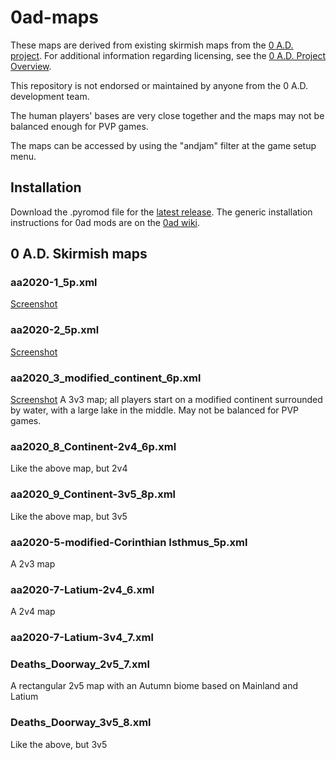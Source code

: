 # 0ad-maps

These maps are derived from existing skirmish maps from the [0 A.D.
project](https://play0ad.com/). For additional information regarding
licensing, see the [0 A.D. Project
Overview](https://play0ad.com/game-info/project-overview/).

This repository is not endorsed or maintained by anyone from the
0 A.D. development team.

The human players' bases are very close together and the maps may not
be balanced enough for PVP games.

The maps can be accessed by using the "andjam" filter at the game setup
menu.

## Installation

Download the .pyromod file for the [latest
release](https://github.com/0ad-matters/0ad-maps/releases). The generic
installation instructions for 0ad mods are on the [0ad
wiki](https://trac.wildfiregames.com/wiki/Modding_Guide#Howtoinstallmods).

## 0 A.D. Skirmish maps

### aa2020-1_5p.xml

[Screenshot](https://wildfiregames.com/forum/index.php?/topic/28733-map-aa2020-1-2v3/)

### aa2020-2_5p.xml

[Screenshot](https://wildfiregames.com/forum/index.php?/topic/28724-map-aa2020-2-2v3/&do=findComment&comment=403465)

### aa2020_3_modified_continent_6p.xml

[Screenshot](https://wildfiregames.com/forum/index.php?/topic/28740-new-skirmish-map-3v3-modified-continent/)
A 3v3 map; all players start on a modified continent surrounded by
water, with a large lake in the middle. May not be balanced for PVP games.

### aa2020_8_Continent-2v4_6p.xml

Like the above map, but 2v4

### aa2020_9_Continent-3v5_8p.xml

Like the above map, but 3v5


### aa2020-5-modified-Corinthian Isthmus_5p.xml

A 2v3 map


### aa2020-7-Latium-2v4_6.xml

A 2v4 map

### aa2020-7-Latium-3v4_7.xml

### Deaths_Doorway_2v5_7.xml

A rectangular 2v5 map with an Autumn biome based on Mainland and Latium

### Deaths_Doorway_3v5_8.xml

Like the above, but 3v5
